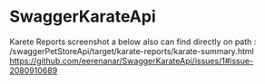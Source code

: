 # SwaggerKarateApi
Karete Reports screenshot a below also can find directly on path : /swaggerPetStoreApi/target/karate-reports/karate-summary.html
https://github.com/eerenanar/SwaggerKarateApi/issues/1#issue-2080910689
